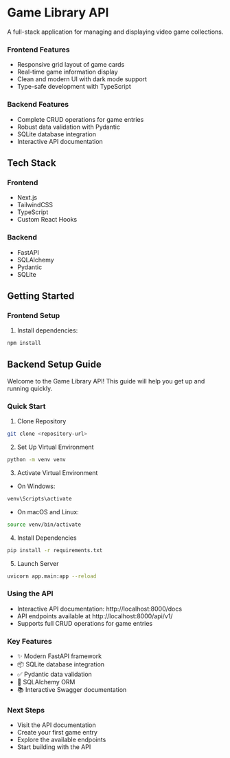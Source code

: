 # Game Library API

A full-stack application for managing and displaying video game collections.

### Frontend Features

- Responsive grid layout of game cards
- Real-time game information display
- Clean and modern UI with dark mode support
- Type-safe development with TypeScript

### Backend Features

- Complete CRUD operations for game entries
- Robust data validation with Pydantic
- SQLite database integration
- Interactive API documentation

## Tech Stack

### Frontend
- Next.js
- TailwindCSS
- TypeScript
- Custom React Hooks

### Backend
- FastAPI
- SQLAlchemy
- Pydantic
- SQLite

## Getting Started

### Frontend Setup
1. Install dependencies:
```bash
npm install
```

## Backend Setup Guide
Welcome to the Game Library API! This guide will help you get up and running quickly.

### Quick Start
1. Clone Repository
```bash
git clone <repository-url>
```
2. Set Up Virtual Environment
```bash
python -m venv venv
```
3. Activate Virtual Environment

- On Windows:
```bash
venv\Scripts\activate
```
- On macOS and Linux:
```bash
source venv/bin/activate
```
4. Install Dependencies
```bash
pip install -r requirements.txt
```
5. Launch Server
```bash
uvicorn app.main:app --reload
```
### Using the API
- Interactive API documentation: http://localhost:8000/docs
- API endpoints available at http://localhost:8000/api/v1/
- Supports full CRUD operations for game entries

### Key Features
- ✨ Modern FastAPI framework
- 📦 SQLite database integration
- ✅ Pydantic data validation
- 🔄 SQLAlchemy ORM
- 📚 Interactive Swagger documentation

### Next Steps
- Visit the API documentation
- Create your first game entry
- Explore the available endpoints
- Start building with the API